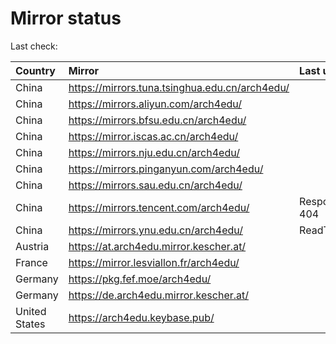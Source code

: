<script src="./time.js"></script>
# Mirror status
Last check: <script type="text/javascript">localize(1668064930.0495677);</script>

|Country|Mirror|Last update|
|:------|:-----|:----------|
|China|https://mirrors.tuna.tsinghua.edu.cn/arch4edu/|<script type="text/javascript">localize(1668019211);</script>|
|China|https://mirrors.aliyun.com/arch4edu/|<script type="text/javascript">localize(1667976624);</script>|
|China|https://mirrors.bfsu.edu.cn/arch4edu/|<script type="text/javascript">localize(1668019211);</script>|
|China|https://mirror.iscas.ac.cn/arch4edu/|<script type="text/javascript">localize(1668019211);</script>|
|China|https://mirrors.nju.edu.cn/arch4edu/|<script type="text/javascript">localize(1667976624);</script>|
|China|https://mirrors.pinganyun.com/arch4edu/|<script type="text/javascript">localize(1667976624);</script>|
|China|https://mirrors.sau.edu.cn/arch4edu/|<script type="text/javascript">localize(1650446957);</script>|
|China|https://mirrors.tencent.com/arch4edu/|Response 404|
|China|https://mirrors.ynu.edu.cn/arch4edu/|ReadTimeout|
|Austria|https://at.arch4edu.mirror.kescher.at/|<script type="text/javascript">localize(1668019211);</script>|
|France|https://mirror.lesviallon.fr/arch4edu/|<script type="text/javascript">localize(1668019211);</script>|
|Germany|https://pkg.fef.moe/arch4edu/|<script type="text/javascript">localize(1668019211);</script>|
|Germany|https://de.arch4edu.mirror.kescher.at/|<script type="text/javascript">localize(1668019211);</script>|
|United States|https://arch4edu.keybase.pub/|<script type="text/javascript">localize(1668019211);</script>|

<script src="./tablefilter/tablefilter.js"></script>
<script src="./table.js"></script>